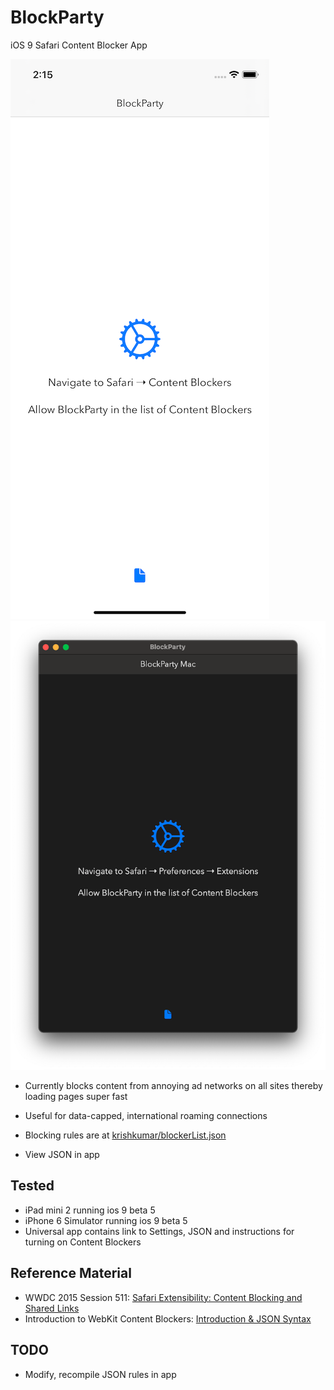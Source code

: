 # BlockParty

iOS 9 Safari Content Blocker App

![Screen1](Screenshot01.png)
![Screen2](Screenshot02.png)

- Currently blocks content from annoying ad networks on all sites thereby loading pages super fast

- Useful for data-capped, international roaming connections

- Blocking rules are at [krishkumar/blockerList.json](krishkumar/blockerList.json)

- View JSON in app

## Tested

- iPad mini 2 running ios 9 beta 5
- iPhone 6 Simulator running ios 9 beta 5
- Universal app contains link to Settings, JSON and instructions for turning on Content Blockers

## Reference Material

* WWDC 2015 Session 511: [Safari Extensibility: Content Blocking and Shared Links](https://developer.apple.com/videos/wwdc/2015/?id=511)
* Introduction to WebKit Content Blockers: [Introduction & JSON Syntax](https://www.webkit.org/blog/3476/content-blockers-first-look/)

## TODO

- Modify, recompile JSON rules in app
